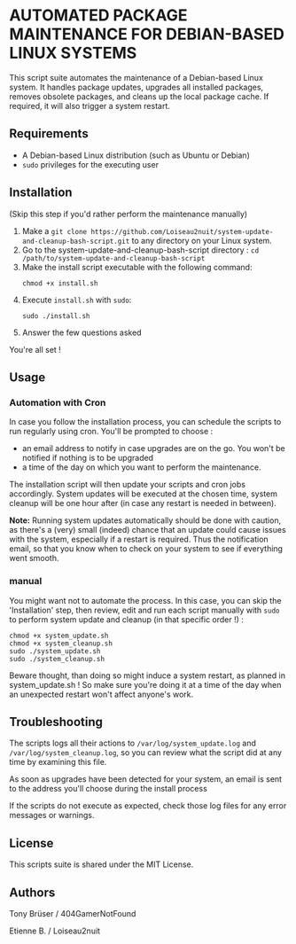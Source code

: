 
# AUTOMATED PACKAGE MAINTENANCE FOR DEBIAN-BASED LINUX SYSTEMS

This script suite automates the maintenance of a Debian-based Linux system. 
It handles package updates, upgrades all installed packages, removes obsolete packages, and cleans up the local package cache. If required, it will also trigger a system restart.

## Requirements

- A Debian-based Linux distribution (such as Ubuntu or Debian)
- `sudo` privileges for the executing user

## Installation

(Skip this step if you'd rather perform the maintenance manually)

1. Make a `git clone https://github.com/Loiseau2nuit/system-update-and-cleanup-bash-script.git` to any directory on your Linux system.
2. Go to the system-update-and-cleanup-bash-script directory : `cd /path/to/system-update-and-cleanup-bash-script`
3. Make the install script executable with the following command:
   ```
   chmod +x install.sh
   ```
4. Execute `install.sh` with `sudo`:
   ```
   sudo ./install.sh
   ```
5. Answer the few questions asked

You're all set !

## Usage

### Automation with Cron

In case you follow the installation process, you can schedule the scripts to run regularly using cron. You'll be prompted to choose :
- an email address to notify in case upgrades are on the go. You won't be notified if nothing is to be upgraded
- a time of the day on which you want to perform the maintenance.
   
The installation script will then update your scripts and cron jobs accordingly.
System updates will be executed at the chosen time, system cleanup will be one hour after (in case any restart is needed in between).

**Note:** Running system updates automatically should be done with caution, as there's a (very) small (indeed) chance that an update could cause issues with the system, especially if a restart is required. 
Thus the notification email, so that you know when to check on your system to see if everything went smooth.


### manual

You might want not to automate the process. In this case, you can skip the 'Installation' step, then review, edit and run each script manually with `sudo` to perform system update and cleanup (in that specific order !) :

```
chmod +x system_update.sh
chmod +x system_cleanup.sh
sudo ./system_update.sh
sudo ./system_cleanup.sh
```

Beware thought, than doing so might induce a system restart, as planned in system_update.sh ! So make sure you're doing it at a time of the day when an unexpected restart won't affect anyone's work.


## Troubleshooting


The scripts logs all their actions to `/var/log/system_update.log` and `/var/log/system_cleanup.log`, so you can review what the script did at any time by examining this file.

As soon as upgrades have been detected for your system, an email is sent to the address you'll choose during the install process

If the scripts do not execute as expected, check those log files for any error messages or warnings.

## License

This scripts suite is shared under the MIT License.

## Authors

Tony Brüser / 404GamerNotFound

Etienne B. / Loiseau2nuit
